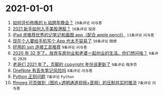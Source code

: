 # 2021-01-01

1. [如何评价昨晚的 b 站跨年晚会？](https://www.v2ex.com/t/740821) `19条评论` `问与答`
1. [2021 新手如何入手美股港股？](https://www.v2ex.com/t/740820) `16条评论` `投资`
1. [iPad 求推荐优秀的记笔记和画图 app（配合 apple pencil）](https://www.v2ex.com/t/740822) `13条评论` `问与答`
1. [现在个人要给手机写个 App 也太不容易了](https://www.v2ex.com/t/740832) `10条评论` `随想`
1. [好用的 ssh 连接工具推荐](https://www.v2ex.com/t/740849) `9条评论` `问与答`
1. [2020 年 32 岁了，放弃车房创业和老婆一起创业的生活。你们想问啥？](https://www.v2ex.com/t/740842) `9条评论` `2020`
1. [老哥们 2021 年了，页脚的 copyright 年份该更新了](https://www.v2ex.com/t/740826) `9条评论` `程序员`
1. [OneNote 有丢失笔记风险吗](https://www.v2ex.com/t/740840) `8条评论` `问与答`
1. [Python 正则问题](https://www.v2ex.com/t/740825) `7条评论` `Python`
1. [ffmpeg 可否做到（图片+透明通道视频+音频）的压制并实时推流](https://www.v2ex.com/t/740824) `7条评论` `问与答`
